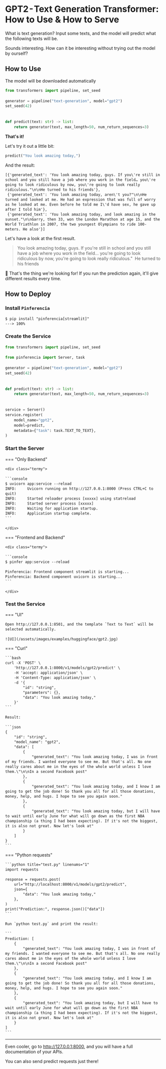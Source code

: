 # GPT2 - Text Generation Transformer: How to Use & How to Serve

What is text generation? Input some texts, and the model will predict what the following texts will be.

Sounds interesting. How can it be interesting without trying out the model by ourself?

## How to Use

The model will be downloaded automatically
```python
from transformers import pipeline, set_seed

generator = pipeline("text-generation", model="gpt2")
set_seed(42)


def predict(text: str) -> list:
    return generator(text, max_length=50, num_return_sequences=3)
```

**That's it!**

Let's try it out a little bit:
```python
predict("You look amazing today,")
```

And the result:

```
[{'generated_text': 'You look amazing today, guys. If you\'re still in school and you still have a job where you work in the field… you\'re going to look ridiculous by now, you\'re going to look really ridiculous."\n\nHe turned to his friends'},
 {'generated_text': 'You look amazing today, aren\'t you?"\n\nHe turned and looked at me. He had an expression that was full of worry as he looked at me. Even before he told me I\'d have sex, he gave up after I told him'},
 {'generated_text': 'You look amazing today, and look amazing in the sunset."\n\nGarry, then 33, won the London Marathon at age 15, and the World Triathlon in 2007, the two youngest Olympians to ride 100-meters. He also'}]
```

Let's have a look at the first result.
> You look amazing today, guys. If you're still in school and you still have a job where you work in the field… you're going to look ridiculous by now, you're going to look really ridiculous." 
> He turned to his friends

🤣 That's the thing we're looking for! If you run the prediction again, it'll give different results every time.

## How to Deploy

### Install `Pinferencia`

<div class="termy">

```console
$ pip install "pinferencia[streamlit]"
---> 100%
```

</div>

### Create the Service

```python title="app.py" linenums="1" hl_lines="3 13-14"
from transformers import pipeline, set_seed

from pinferencia import Server, task

generator = pipeline("text-generation", model="gpt2")
set_seed(42)


def predict(text: str) -> list:
    return generator(text, max_length=50, num_return_sequences=3)


service = Server()
service.register(
    model_name="gpt2",
    model=predict,
    metadata={"task": task.TEXT_TO_TEXT},
)

```

### Start the Server

=== "Only Backend"

    <div class="termy">

    ```console
    $ uvicorn app:service --reload
    INFO:     Uvicorn running on http://127.0.0.1:8000 (Press CTRL+C to quit)
    INFO:     Started reloader process [xxxxx] using statreload
    INFO:     Started server process [xxxxx]
    INFO:     Waiting for application startup.
    INFO:     Application startup complete.
    ```

    </div>

=== "Frontend and Backend"

    <div class="termy">

    ```console
    $ pinfer app:service --reload

    Pinferencia: Frontend component streamlit is starting...
    Pinferencia: Backend component uvicorn is starting...
    ```

    </div>

### Test the Service

=== "UI"

    Open http://127.0.0.1:8501, and the template `Text to Text` will be selected automatically.

    ![UI](/assets/images/examples/huggingface/gpt2.jpg)

=== "Curl"

    ```bash
    curl -X 'POST' \
        'http://127.0.0.1:8000/v1/models/gpt2/predict' \
        -H 'accept: application/json' \
        -H 'Content-Type: application/json' \
        -d '{
            "id": "string",
            "parameters": {},
            "data": "You look amazing today,"
        }'
    ```

    Result:

    ```json
    {
        "id": "string",
        "model_name": "gpt2",
        "data": [
            {
                "generated_text": "You look amazing today, I was in front of my friends. I wanted everyone to see me. But that's all. No one really cares about me in the eyes of the whole world unless I love them.\"\n\nIn a second Facebook post"
            },
            {
                "generated_text": "You look amazing today, and I know I am going to get the job done! So thank you all for all those donations, money, help, and hugs. I hope to see you again soon."
            },
            {
                "generated_text": "You look amazing today, but I will have to wait until early June for what will go down as the first NBA championship (a thing I had been expecting). If it's not the biggest, it is also not great. Now let's look at"
            }
        ]
    }
    ```

=== "Python requests"

    ```python title="test.py" linenums="1"
    import requests

    response = requests.post(
        url="http://localhost:8000/v1/models/gpt2/predict",
        json={
            "data": "You look amazing today,"
        },
    )
    print("Prediction:", response.json()["data"])
    ```

    Run `python test.py` and print the result:

    ```
    Prediction: [
        {
            "generated_text": "You look amazing today, I was in front of my friends. I wanted everyone to see me. But that's all. No one really cares about me in the eyes of the whole world unless I love them.\"\n\nIn a second Facebook post"
        },
        {
            "generated_text": "You look amazing today, and I know I am going to get the job done! So thank you all for all those donations, money, help, and hugs. I hope to see you again soon."
        },
        {
            "generated_text": "You look amazing today, but I will have to wait until early June for what will go down as the first NBA championship (a thing I had been expecting). If it's not the biggest, it is also not great. Now let's look at"
        }
    ]
    ```

---

Even cooler, go to http://127.0.0.1:8000, and you will have a full documentation of your APIs.

You can also send predict requests just there!
